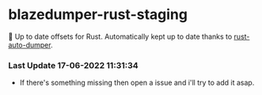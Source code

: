 # blazedumper-rust-staging

🚀 Up to date offsets for Rust. Automatically kept up to date thanks to [rust-auto-dumper](https://github.com/Akandesh/rust-auto-dumper).


### Last Update 17-06-2022 11:31:34
- If there's something missing then open a issue and i'll try to add it asap.